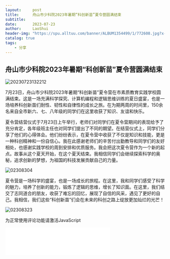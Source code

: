 ```yaml
---
layout:     post
title:      舟山市少科院2023年暑期“科创新苗”夏令营圆满结束
subtitle:   
date:       2023-07-23
author:     LaoShui
header-img: "https://spu.alltuu.com/banner/ALBUM1354499/1/772608.jpg?x-oss-process=image/resize,w_1376,h_938/interlace,1"
catalog: true
tags:
    - 分享
---
```


## 舟山市少科院2023年暑期“科创新苗”夏令营圆满结束

![20230723132212](https://forum.dh7zoj.top//img//20230723132212.png)

7月23日，舟山市少科院2023年暑期“科创新苗”夏令营在市素质教育实践学校圆满结束。这是一场充满科学探究、计算机编程和逻辑思维训练的夏日盛宴，也是一场培养科创新苗们耐性、韧性和自律性的成长之旅。在为期两周的时间里，150余名来自全市新六、七、八年级的同学们在这里收获了知识、友谊和快乐。

夏令营结营仪式于7月23日上午举行，老师们对同学们在夏令营期间的表现给予了充分肯定，各年级班主任也对同学们提出了不同的期望。在结营仪式上，同学们分享了他们的心得体会。他们纷纷表示，在夏令营中收获了不仅是知识和技能，更是一种科创精神和一份自信心。我在此感谢老师们的辛苦付出勤教导和同学们的友好相处，也感谢实践学校的周到安排和优质服务。我会把这次夏令营作为一个新的起点。故事从这个夏天开始，在这个夏天结束。我相信同学们会继续探索科学的奥秘，追求创新的梦想，为祖国的科技发展贡献自己的力量。

![02308304](https://forum.dh7zoj.top//img//02308304.JPG)

夏令营是一场科学的盛宴，也是一场成长的旅程。在这里，我和同学们感受了科学的魅力，培养了创新的能力，锻炼了逻辑的思维，增长了知识面。在这里，我们结交了志同道合的朋友，收获了难忘的回忆，展现了自信的风采，遇见了更好的自己。我相信，我们这些“科创新苗”们会在未来的科创之路上绽放更加灿烂的光芒！

![02308323](https://forum.dh7zoj.top//img//02308323.JPG)

<div id="lv-container" data-id="city" data-uid="MTAyMC81ODQzNi8zNDg5OQ==">
	<script type="text/javascript">
   (function(d, s) {
       var j, e = d.getElementsByTagName(s)[0];

       if (typeof LivereTower === 'function') { return; }

       j = d.createElement(s);
       j.src = 'https://cdn-city.livere.com/js/embed.dist.js';
       j.async = true;

       e.parentNode.insertBefore(j, e);
   })(document, 'script');
	</script>
<noscript> 为正常使用评论功能请激活JavaScript</noscript>
</div>

<iframe frameborder="no" border="0" marginwidth="0" marginheight="0" width=330 height=86 src="//music.163.com/outchain/player?type=2&id=191278&auto=1&height=66"></iframe>
